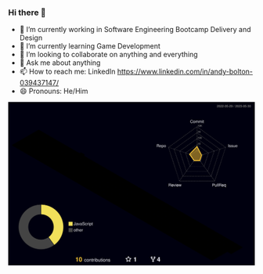 ### Hi there 👋

- 🔭 I’m currently working in Software Engineering Bootcamp Delivery and Design
- 🌱 I’m currently learning Game Development
- 👯 I’m looking to collaborate on anything and everything
- 💬 Ask me about anything
- 📫 How to reach me: LinkedIn https://www.linkedin.com/in/andy-bolton-039437147/
- 😄 Pronouns: He/Him

![](./profile-3d-contrib/profile-night-rainbow.svg)
